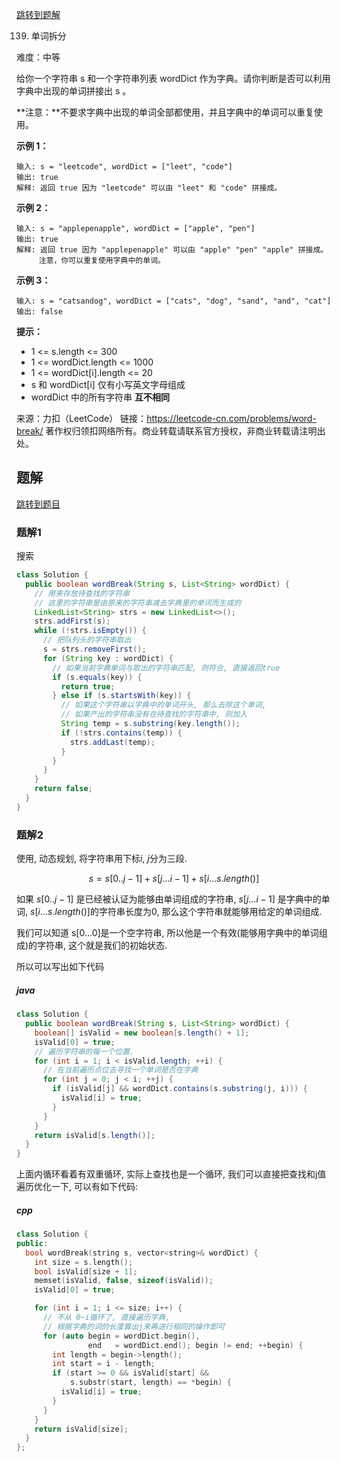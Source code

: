 [跳转到题解](#题解)

139. 单词拆分

难度：中等

给你一个字符串 s 和一个字符串列表 wordDict 作为字典。请你判断是否可以利用字典中出现的单词拼接出 s 。

**注意：**不要求字典中出现的单词全部都使用，并且字典中的单词可以重复使用。


**示例 1：**

```
输入: s = "leetcode", wordDict = ["leet", "code"]
输出: true
解释: 返回 true 因为 "leetcode" 可以由 "leet" 和 "code" 拼接成。

```


**示例 2：**

```
输入: s = "applepenapple", wordDict = ["apple", "pen"]
输出: true
解释: 返回 true 因为 "applepenapple" 可以由 "apple" "pen" "apple" 拼接成。
     注意，你可以重复使用字典中的单词。

```


**示例 3：**

```
输入: s = "catsandog", wordDict = ["cats", "dog", "sand", "and", "cat"]
输出: false

```


**提示：**

- 1 <= s.length <= 300
- 1 <= wordDict.length <= 1000
- 1 <= wordDict[i].length <= 20
- s 和 wordDict[i] 仅有小写英文字母组成
- wordDict 中的所有字符串 **互不相同**


来源：力扣（LeetCode）
链接：https://leetcode-cn.com/problems/word-break/
著作权归领扣网络所有。商业转载请联系官方授权，非商业转载请注明出处。

## 题解

[跳转到题目](#main)

### 题解1

搜索

```java
class Solution {
  public boolean wordBreak(String s, List<String> wordDict) {
    // 用来存放待查找的字符串
    // 这里的字符串是由原来的字符串减去字典里的单词而生成的
    LinkedList<String> strs = new LinkedList<>();
    strs.addFirst(s);
    while (!strs.isEmpty()) {
      // 把队列头的字符串取出
      s = strs.removeFirst();
      for (String key : wordDict) {
        // 如果当前字典单词与取出的字符串匹配, 则符合, 直接返回true
        if (s.equals(key)) {
          return true;
        } else if (s.startsWith(key)) {
          // 如果这个字符串以字典中的单词开头, 那么去除这个单词,
          // 如果产出的字符串没有在待查找的字符串中, 则加入
          String temp = s.substring(key.length());
          if (!strs.contains(temp)) {
            strs.addLast(temp);
          }
        }
      }
    }
    return false;
  }
}
```

### 题解2

使用, 动态规划, 将字符串用下标$i$, $j$分为三段.

$$s = s[0..j-1] + s[j...i-1] + s[i ... s.length()]$$

如果 $s[0..j-1]$ 是已经被认证为能够由单词组成的字符串, $s[j...i-1]$ 是字典中的单词,
$s[i ... s.length()]$的字符串长度为0, 那么这个字符串就能够用给定的单词组成.

我们可以知道 s[0...0]是一个空字符串, 所以他是一个有效(能够用字典中的单词组成)的字符串,
这个就是我们的初始状态.

所以可以写出如下代码

##### java

```java
class Solution {
  public boolean wordBreak(String s, List<String> wordDict) {
    boolean[] isValid = new boolean[s.length() + 1];
    isValid[0] = true;
    // 遍历字符串的每一个位置.
    for (int i = 1; i < isValid.length; ++i) {
      // 在当前遍历点位去寻找一个单词是否在字典
      for (int j = 0; j < i; ++j) {
        if (isValid[j] && wordDict.contains(s.substring(j, i))) {
          isValid[i] = true;
        }
      }
    }
    return isValid[s.length()];
  }
}
```

上面内循环看着有双重循环, 实际上查找也是一个循环, 我们可以直接把查找和j值遍历优化一下, 可以有如下代码:

##### cpp

```cpp
class Solution {
public:
  bool wordBreak(string s, vector<string>& wordDict) {
    int size = s.length();
    bool isValid[size + 1];
    memset(isValid, false, sizeof(isValid));
    isValid[0] = true;

    for (int i = 1; i <= size; i++) {
      // 不从 0~i循环了, 直接遍历字典,
      // 根据字典的词的长度算出j来再进行相同的操作即可
      for (auto begin = wordDict.begin(),
                end   = wordDict.end(); begin != end; ++begin) {
        int length = begin->length();
        int start = i - length;
        if (start >= 0 && isValid[start] &&
            s.substr(start, length) == *begin) {
          isValid[i] = true;
        }
      }
    }
    return isValid[size];
  }
};
```
